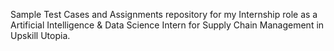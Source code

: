 Sample Test Cases and Assignments repository for my Internship role as a Artificial Intelligence & Data Science Intern for Supply Chain Management in Upskill Utopia.
